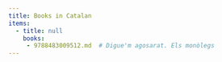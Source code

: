 ```yaml
---
title: Books in Catalan
items:
  - title: null
    books:
     - 9788483009512.md  # Digue'm agosarat. Els monòlegs
---
```

